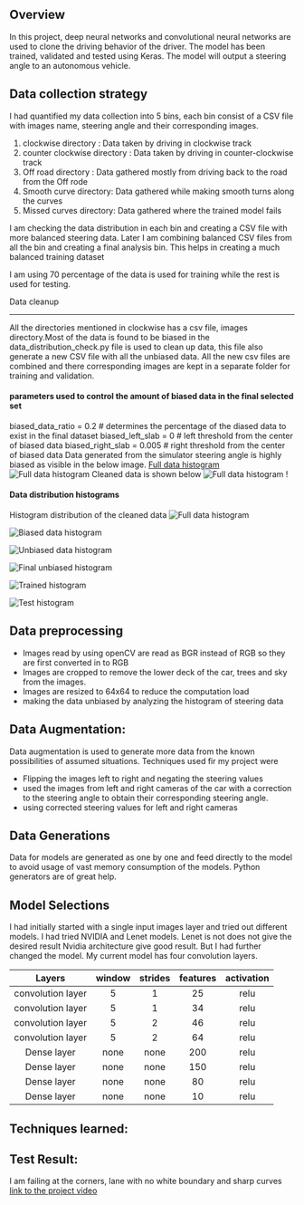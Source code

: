 
Overview
---
In this project, deep neural networks and convolutional neural networks are used to clone the driving behavior of the driver. The model has been trained, validated and tested using Keras. The model will output a steering angle to an autonomous vehicle.



Data collection strategy
---
I had quantified my data collection into 5 bins, each bin consist of a CSV file with images name, steering angle  and their corresponding images.

1. clockwise directory : Data taken by driving in clockwise track
2. counter clockwise directory : Data taken by driving in counter-clockwise track
3. Off road directory : Data gathered mostly from driving back to the road from the Off rode
4. Smooth curve directory: Data gathered while making smooth turns along the curves
5. Missed curves directory: Data gathered where the trained model fails

I am checking the data distribution in each bin and creating a CSV file with more balanced steering data. Later I am combining balanced CSV files from all the bin and creating a final analysis bin. This helps in creating a much balanced training dataset


I am using 70 percentage of the data is used for training while the rest is used for testing.

Data cleanup
___
All the directories mentioned in clockwise has a csv file, images directory.Most of the data is found to be biased in the  data_distribution_check.py file is used to clean up data, this file also generate a new CSV file with all the unbiased data. All the new csv files are combined and there corresponding images are kept in a separate folder for training and validation.

#### parameters used to control the amount of biased data in the final selected set
biased_data_ratio = 0.2 # determines the percentage of the diased data to exist in the final dataset
biased_left_slab  = 0 # left threshold from the center of biased data
biased_right_slab = 0.005 # right threshold  from the center of biased data
Data generated from the  simulator steering angle is highly biased as visible in the below image.
[Full data histogram][uncleaned data]
![Full data histogram][Cleaned data]
Cleaned data is shown below
![Full data histogram][uncleaned Biased Data]
!

#### Data distribution histograms

[Cleaned data]:https://github.com/willofdiamond/BehavioralCloning/blob/master/Images/Cleaneddata.png
[uncleaned Biased Data]:https://github.com/willofdiamond/BehavioralCloning/blob/master/Images/uncleanedBiasedData.png
[uncleaned data]:https://github.com/willofdiamond/BehavioralCloning/blob/master/Images/uncleaneddata.png
[biased data]:https://github.com/willofdiamond/BehavioralCloning/blob/master/Images/biased_data_1.png
[final unbiased]:https://github.com/willofdiamond/BehavioralCloning/blob/master/Images/final_unbiased_data.png
[Data used for Analysis]:https://github.com/willofdiamond/BehavioralCloning/blob/master/Images/full_data_1.png
[test data histogram]:https://github.com/willofdiamond/BehavioralCloning/blob/master/Images/test_histogram_1.png
[train data histogram]:https://github.com/willofdiamond/BehavioralCloning/blob/master/Images/train_histogram_1.png
[unbiased data]:https://github.com/willofdiamond/BehavioralCloning/blob/master/Images/unbiased_data_1.png

[test result video]:https://www.youtube.com/watch?v=oh_4m896i4Q&feature=youtu.be


Histogram distribution of the cleaned data
![Full data histogram][Data used for Analysis]

![Biased data histogram ][biased data]

![Unbiased data histogram][unbiased data]

![Final unbiased histogram][final unbiased]

![Trained histogram ][train data histogram]

![Test histogram][test data histogram]





Data preprocessing
---
* Images read by using openCV are read as BGR instead of RGB so they are first converted in to RGB
* Images are cropped to remove the lower deck of the car, trees and sky from the images.
* Images are resized to 64x64 to reduce the computation load
* making the data unbiased by analyzing the histogram of steering data



Data Augmentation:
---
Data augmentation is used to  generate more data from the known possibilities of assumed situations. Techniques used fir my project were

* Flipping the images left to right and negating the steering values
* used the images from left and right cameras of the car with a correction to the steering angle to obtain their corresponding steering angle.
* using corrected steering values for left and right cameras




Data Generations
---
Data for models are generated as one by one and feed directly to the model to avoid usage of vast memory consumption of the models. Python  generators are of great help.

Model Selections
---
I had initially started with a single input images layer and tried out different models. I had tried  NVIDIA and Lenet models. Lenet is not does not give the desired result Nvidia architecture give good result. But I had further changed the model. My current model has four convolution layers.

|Layers                | window   | strides   |features|  activation |
|:-------------:|:-------------:|:-----:|:--------:|:---------:|
| convolution layer   | 5       | 1     |    25    |     relu      |
| convolution layer   | 5       | 1     |   34     |   relu        |
| convolution layer   | 5       |2      |   46     |    relu       |
| convolution layer   | 5       |2      |   64    |    relu       |
|Dense layer                |  none      |    none   |   200     |    relu      |
|Dense layer                 |   none     |   none   |     150    |    relu       |
|Dense layer                 |    none     |  none    |   80      |    relu       |
|Dense layer                 |   none     |  none    |     10    |   relu        |








Techniques learned:
---

Test Result:
---
I am failing at the corners, lane with no white boundary and sharp curves
[link to the project video][test result video]
